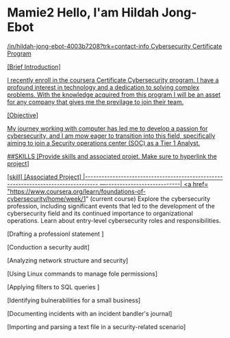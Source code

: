 # Mamie2 Hello, I'am Hildah Jong-Ebot 
<a href="https://www.linkedin.com">/in/hildah-jong-ebot-4003b7208?trk=contact-info
Cybersecurity Certificate Program

[Brief Introduction]

I recently enroll in the coursera Certificate Cybersecurity program. I have a profound interest in technology and a dedication to solving complex problems. With the knowledge acquired from this program I will be an asset for any company that gives me the previlage to join their team.

[Objective]

My journey working with computer has led me to develop a passion for cybersecurity, and I am mow eager to transition into this field, specifically aiming to join a Security operations center (SOC) as a Tier 1 Analyst.

##SKILLS
[Provide skills and associated projet. Make sure to hyperlink the project]  

[skill]                                                                             [Associated Project]
|----------------------------------------------------------------------------------- —---------------------------|
<a href= "https://www.coursera.org/learn/foundations-of-cybersecurity/home/week/1" 
(current course) Explore the cybersecurity profession, including significant events that led to the development of the cybersecurity field and its continued importance to organizational operations. Learn about entry-level cybersecurity roles and responsibilities.

[Drafting a professionl statement ]  

[Conduction a security audit] 

[Analyzing network structure and security] 

[Using Linux commands to manage fole permissions] 

[Applying filters to SQL queries ]    

[Identifying bulnerabilities for a small business]   

[Documenting incidents with an incident bandler's journal]

[Importing and parsing a text file in a security-related scenario]
